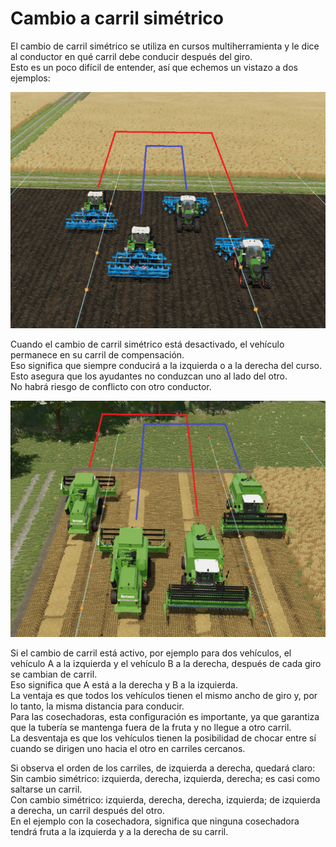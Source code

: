 # Cambio a carril simétrico
  
El cambio de carril simétrico se utiliza en cursos multiherramienta y le dice al conductor en qué carril debe conducir después del giro.  
Esto es un poco difícil de entender, así que echemos un vistazo a dos ejemplos:  


![Image](../assets/images/regularchange_0_0_1020_765.png)

  
Cuando el cambio de carril simétrico está desactivado, el vehículo permanece en su carril de compensación.  
Eso significa que siempre conducirá a la izquierda o a la derecha del curso.  
Esto asegura que los ayudantes no conduzcan uno al lado del otro.  
No habrá riesgo de conflicto con otro conductor.  


![Image](../assets/images/symetricchange_0_0_1020_765.png)

  
Si el cambio de carril está activo, por ejemplo para dos vehículos, el vehículo A a la izquierda y el vehículo B a la derecha, después de cada giro se cambian de carril.  
Eso significa que A está a la derecha y B a la izquierda.  
La ventaja es que todos los vehículos tienen el mismo ancho de giro y, por lo tanto, la misma distancia para conducir.  
Para las cosechadoras, esta configuración es importante, ya que garantiza que la tubería se mantenga fuera de la fruta y no llegue a otro carril.  
La desventaja es que los vehículos tienen la posibilidad de chocar entre sí cuando se dirigen uno hacia el otro en carriles cercanos.  
  
Si observa el orden de los carriles, de izquierda a derecha, quedará claro:  
Sin cambio simétrico: izquierda, derecha, izquierda, derecha; es casi como saltarse un carril.  
Con cambio simétrico: izquierda, derecha, derecha, izquierda; de izquierda a derecha, un carril después del otro.  
En el ejemplo con la cosechadora, significa que ninguna cosechadora tendrá fruta a la izquierda y a la derecha de su carril.  


